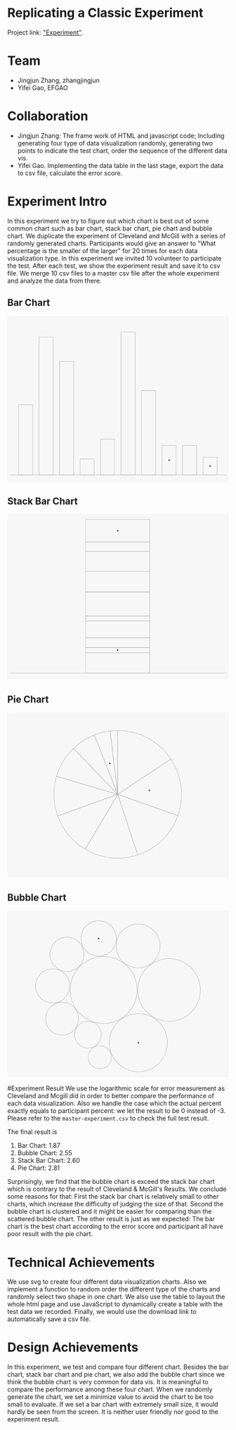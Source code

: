 # Replicating a Classic Experiment  
 Project link: ["Experiment"](http://EFGAO.github.io/04-Experiment/index.html).
 
# Team
 - Jingjun Zhang, zhangjingjun
 - Yifei Gao, EFGAO 
# Collaboration
 - Jingjun Zhang: The frame work of HTML and javascript code;
 Including generating four type of data visualization randomly, generating two points to indicate the test chart, order the sequence of the different data vis. 
 - Yifei Gao. Implementing the data table in the last stage, export the data to csv file, calculate the error score.
 
# Experiment Intro
 In this experiment we try to figure out which chart is best out of some common chart such as bar chart, stack bar chart, pie chart and bubble chart. 
 We duplicate the experiment of Cleveland and McGill with a series of randomly generated charts.
 Participants would give an answer to "What percentage is the smaller of the larger" for 20 times for each data visualization type.
 In this experiment we invited 10 volunteer to participate the test.
 After each test, we show the experiment result and save it to csv file.
 We merge 10 csv files to a master csv file after the whole experiment and analyze the data from there.
 
 
## Bar Chart
 ![First Stage](img/BarChart.png)
 
 
## Stack Bar Chart
 ![First Stage](img/StackBarChart.png)
 
 
## Pie Chart
 ![First Stage](img/PieChart.png)
 
## Bubble Chart
 ![First Stage](img/BubbleChart.png)
 
#Experiment Result
 We use the logarithmic scale for error measurement as Cleveland and Mcgill did in order to better compare the performance of each data visualization.
 Also we handle the case which the actual percent exactly equals to participant percent: we let the result to be 0 instead of -3.
 Please refer to the `master-experiment.csv` to check the full test result.
 
 The final result is
 
 1. Bar Chart: 1.87
 2. Bubble Chart: 2.55
 3. Stack Bar Chart: 2.60
 4. Pie Chart: 2.81
 
 Surprisingly, we find that the bubble chart is exceed the stack bar chart which is contrary to the result of Cleveland & McGill's Results.
 We conclude some reasons for that: First the stack bar chart is relatively small to other charts, which increase the difficulty of judging the size of that. Second the bubble chart is clustered and it might be easier for comparing than the scattered bubble chart.
 The other result is just as we expected: The bar chart is the best chart according to the error score and participant all have poor result with the pie chart.
 
# Technical Achievements
 We use svg to create four different data visualization charts. Also we implement a function to random order the different type of the charts and randomly select two shape in one chart. We also use the table to layout the whole html page and use JavaScript to dynamically create a table with the test data we recorded. Finally, we would use the download link to automatically save a csv file.
 
 
# Design Achievements
 In this experiment, we test and compare four different chart. Besides the bar chart, stack bar chart and pie chart, we also add the bubble chart since we think the bubble chart is very common for data vis. It is meaningful to compare the performance among these four chart.
 When we randomly generate the chart, we set a minimize value to avoid the chart to be too small to evaluate. If we set a bar chart with extremely small size, it would hardly be seen from the screen. It is neither user friendly nor good to the experiment result.
 
 